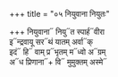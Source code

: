 +++
title = "०५ नियुवाना नियुतः"

+++
नियुवाना᳓ नियु᳓त स्पार्ह᳓वीरा  
इ᳓न्द्रवायू सर᳓थं यातम् अर्वा᳓क्  
इदं᳓ हि᳓ वाम् प्र᳓भृतम् म᳓ध्वो अ᳓ग्रम्  
अ᳓ध प्रिणाना᳓+ वि᳓ मुमुक्तम् अस्मे᳓